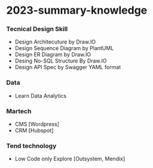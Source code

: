 # 2023-summary-knowledge

### Tecnical Design Skill
- Design Architecuture by Draw.IO
- Design Sequence Diagram by PlantUML
- Design ER Diagram by Draw.IO
- Desing No-SQL Structure By Draw.IO
- Design API Spec by Swagger YAML format

### Data
- Learn Data Analytics

### Martech
- CMS [Wordpress]
- CRM [Hubspot]

### Tend technology
- Low Code only Explore [Outsystem, Mendix]
